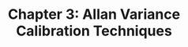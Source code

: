 ---
title: 'Chapter 3: Allan Variance Calibration Techniques'
description:
  'Allan Variance Calibration'
prev: /chapter2
next: /chapter4
type: chapter
id: 3
---